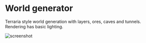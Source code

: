 # World generator

Terraria style world generation with layers, ores, caves and tunnels. Rendering has basic lighting.

<!-- ![screenshot](https://hc-cdn.hel1.your-objectstorage.com/s/v3/886b88cd67925484af0a2ae9a83639eeb183a5b2_image.png) -->
![screenshot](https://hc-cdn.hel1.your-objectstorage.com/s/v3/e61d0889aab9605bc6b3112793b300d84c912bb9_image.png)
